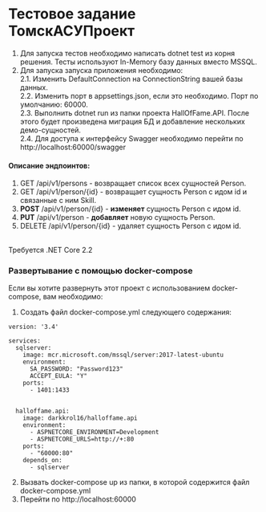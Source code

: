 # Тестовое задание ТомскАСУПроект

1. Для запуска тестов необходимо написать dotnet test из корня решения. Тесты используют In-Memory базу данных вместо MSSQL.
2. Для запуска запуска приложения необходимо:<br />
2.1. Изменить DefaultConnection на ConnectionString вашей базы данных.<br />
2.2. Изменить порт в appsettings.json, если это необходимо. Порт по умолчанию: 60000.<br />
2.3. Выполнить dotnet run из папки проекта HallOfFame.API. После этого будет произведена миграция БД и добавление нескольких демо-сущностей.<br />
2.4. Для доступа к интерфейсу Swagger необходимо перейти по http://localhost:60000/swagger<br />

#### Описание эндпоинтов:
1. GET /api/v1/persons - возвращает список всех сущностей Person. 
2. GET /api/v1/person/{id} - возвращает сущность Person с идом id и связанные с ним Skill.
3. **POST** /api/v1/person/{id} - **изменяет** сущность Person с идом id.
4. **PUT** /api/v1/person - **добавляет** новую сущность Person.
5. DELETE /api/v1/person/{id} - удаляет сущность Person с идом id.
<br />
Требуется .NET Core 2.2

### Развертывание с помощью docker-compose
Если вы хотите развернуть этот проект с использованием docker-compose, вам необходимо:
1. Создать файл docker-compose.yml следующего содержания:

```
version: '3.4'

services:
  sqlserver:
    image: mcr.microsoft.com/mssql/server:2017-latest-ubuntu
    environment:
      SA_PASSWORD: "Password123"
      ACCEPT_EULA: "Y"
    ports:
      - 1401:1433


  halloffame.api:
    image: darkkrol16/halloffame.api
    environment:
      - ASPNETCORE_ENVIRONMENT=Development
      - ASPNETCORE_URLS=http://+:80
    ports:
      - "60000:80"
    depends_on:
      - sqlserver
```

2. Вызвать docker-compose up из папки, в которой содержится файл docker-compose.yml
3. Перейти по http://localhost:60000
